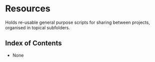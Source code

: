 # Resources

Holds re-usable general purpose scripts for sharing between projects, organised in topical subfolders.

## Index of Contents

- None
